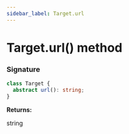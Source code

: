 ```yaml
---
sidebar_label: Target.url
---
```


# Target.url() method

### Signature

```typescript
class Target {
  abstract url(): string;
}
```

**Returns:**

string
